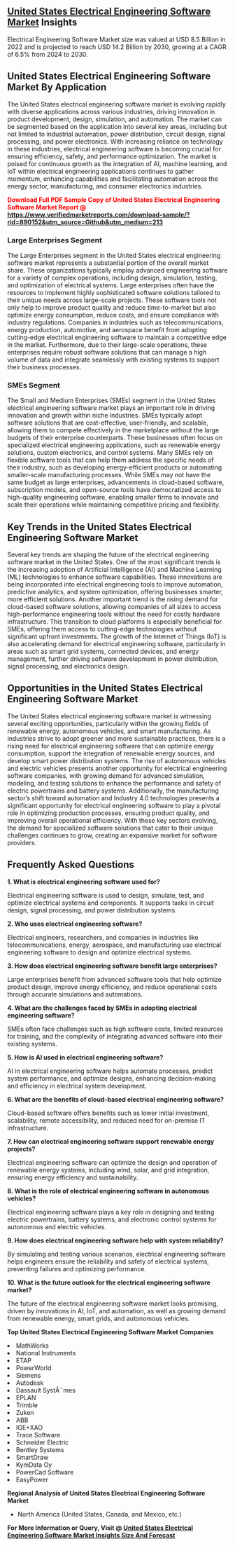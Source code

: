 <h2><a href="https://www.verifiedmarketreports.com/download-sample/?rid=890152&amp;utm_source=Github&amp;utm_medium=213" target="_blank">United States Electrical Engineering Software Market</a> Insights</h2><p>Electrical Engineering Software Market size was valued at USD 8.5 Billion in 2022 and is projected to reach USD 14.2 Billion by 2030, growing at a CAGR of 6.5% from 2024 to 2030.</p><p><div> <h2>United States Electrical Engineering Software Market By Application</h2> <p>The United States electrical engineering software market is evolving rapidly with diverse applications across various industries, driving innovation in product development, design, simulation, and automation. The market can be segmented based on the application into several key areas, including but not limited to industrial automation, power distribution, circuit design, signal processing, and power electronics. With increasing reliance on technology in these industries, electrical engineering software is becoming crucial for ensuring efficiency, safety, and performance optimization. The market is poised for continuous growth as the integration of AI, machine learning, and IoT within electrical engineering applications continues to gather momentum, enhancing capabilities and facilitating automation across the energy sector, manufacturing, and consumer electronics industries. <p><strong><p><span class=""><span style="color: #ff0000;"><strong>Download Full PDF Sample Copy of United States Electrical Engineering Software Market Report</strong> @ </span><a href="https://www.verifiedmarketreports.com/download-sample/?rid=890152&amp;utm_source=Github&amp;utm_medium=213" target="_blank">https://www.verifiedmarketreports.com/download-sample/?rid=890152&amp;utm_source=Github&amp;utm_medium=213</a></span></p></strong></p> <h3>Large Enterprises Segment</h3> <p>The Large Enterprises segment in the United States electrical engineering software market represents a substantial portion of the overall market share. These organizations typically employ advanced engineering software for a variety of complex operations, including design, simulation, testing, and optimization of electrical systems. Large enterprises often have the resources to implement highly sophisticated software solutions tailored to their unique needs across large-scale projects. These software tools not only help to improve product quality and reduce time-to-market but also optimize energy consumption, reduce costs, and ensure compliance with industry regulations. Companies in industries such as telecommunications, energy production, automotive, and aerospace benefit from adopting cutting-edge electrical engineering software to maintain a competitive edge in the market. Furthermore, due to their large-scale operations, these enterprises require robust software solutions that can manage a high volume of data and integrate seamlessly with existing systems to support their business processes. <h3>SMEs Segment</h3> <p>The Small and Medium Enterprises (SMEs) segment in the United States electrical engineering software market plays an important role in driving innovation and growth within niche industries. SMEs typically adopt software solutions that are cost-effective, user-friendly, and scalable, allowing them to compete effectively in the marketplace without the large budgets of their enterprise counterparts. These businesses often focus on specialized electrical engineering applications, such as renewable energy solutions, custom electronics, and control systems. Many SMEs rely on flexible software tools that can help them address the specific needs of their industry, such as developing energy-efficient products or automating smaller-scale manufacturing processes. While SMEs may not have the same budget as large enterprises, advancements in cloud-based software, subscription models, and open-source tools have democratized access to high-quality engineering software, enabling smaller firms to innovate and scale their operations while maintaining competitive pricing and flexibility. <h2>Key Trends in the United States Electrical Engineering Software Market</h2> <p>Several key trends are shaping the future of the electrical engineering software market in the United States. One of the most significant trends is the increasing adoption of Artificial Intelligence (AI) and Machine Learning (ML) technologies to enhance software capabilities. These innovations are being incorporated into electrical engineering tools to improve automation, predictive analytics, and system optimization, offering businesses smarter, more efficient solutions. Another important trend is the rising demand for cloud-based software solutions, allowing companies of all sizes to access high-performance engineering tools without the need for costly hardware infrastructure. This transition to cloud platforms is especially beneficial for SMEs, offering them access to cutting-edge technologies without significant upfront investments. The growth of the Internet of Things (IoT) is also accelerating demand for electrical engineering software, particularly in areas such as smart grid systems, connected devices, and energy management, further driving software development in power distribution, signal processing, and electronics design. <h2>Opportunities in the United States Electrical Engineering Software Market</h2> <p>The United States electrical engineering software market is witnessing several exciting opportunities, particularly within the growing fields of renewable energy, autonomous vehicles, and smart manufacturing. As industries strive to adopt greener and more sustainable practices, there is a rising need for electrical engineering software that can optimize energy consumption, support the integration of renewable energy sources, and develop smart power distribution systems. The rise of autonomous vehicles and electric vehicles presents another opportunity for electrical engineering software companies, with growing demand for advanced simulation, modeling, and testing solutions to enhance the performance and safety of electric powertrains and battery systems. Additionally, the manufacturing sector’s shift toward automation and Industry 4.0 technologies presents a significant opportunity for electrical engineering software to play a pivotal role in optimizing production processes, ensuring product quality, and improving overall operational efficiency. With these key sectors evolving, the demand for specialized software solutions that cater to their unique challenges continues to grow, creating an expansive market for software providers. <h2>Frequently Asked Questions</h2> <p><strong>1. What is electrical engineering software used for?</strong></p> <p>Electrical engineering software is used to design, simulate, test, and optimize electrical systems and components. It supports tasks in circuit design, signal processing, and power distribution systems.</p> <p><strong>2. Who uses electrical engineering software?</strong></p> <p>Electrical engineers, researchers, and companies in industries like telecommunications, energy, aerospace, and manufacturing use electrical engineering software to design and optimize electrical systems.</p> <p><strong>3. How does electrical engineering software benefit large enterprises?</strong></p> <p>Large enterprises benefit from advanced software tools that help optimize product design, improve energy efficiency, and reduce operational costs through accurate simulations and automations.</p> <p><strong>4. What are the challenges faced by SMEs in adopting electrical engineering software?</strong></p> <p>SMEs often face challenges such as high software costs, limited resources for training, and the complexity of integrating advanced software into their existing systems.</p> <p><strong>5. How is AI used in electrical engineering software?</strong></p> <p>AI in electrical engineering software helps automate processes, predict system performance, and optimize designs, enhancing decision-making and efficiency in electrical system development.</p> <p><strong>6. What are the benefits of cloud-based electrical engineering software?</strong></p> <p>Cloud-based software offers benefits such as lower initial investment, scalability, remote accessibility, and reduced need for on-premise IT infrastructure.</p> <p><strong>7. How can electrical engineering software support renewable energy projects?</strong></p> <p>Electrical engineering software can optimize the design and operation of renewable energy systems, including wind, solar, and grid integration, ensuring energy efficiency and sustainability.</p> <p><strong>8. What is the role of electrical engineering software in autonomous vehicles?</strong></p> <p>Electrical engineering software plays a key role in designing and testing electric powertrains, battery systems, and electronic control systems for autonomous and electric vehicles.</p> <p><strong>9. How does electrical engineering software help with system reliability?</strong></p> <p>By simulating and testing various scenarios, electrical engineering software helps engineers ensure the reliability and safety of electrical systems, preventing failures and optimizing performance.</p> <p><strong>10. What is the future outlook for the electrical engineering software market?</strong></p> <p>The future of the electrical engineering software market looks promising, driven by innovations in AI, IoT, and automation, as well as growing demand from renewable energy, smart grids, and autonomous vehicles.</p></div></p><p><strong>Top United States Electrical Engineering Software Market Companies</strong></p><div data-test-id=""><p><li>MathWorks</li><li> National Instruments</li><li> ETAP</li><li> PowerWorld</li><li> Siemens</li><li> Autodesk</li><li> Dassault SystÃ¨mes</li><li> EPLAN</li><li> Trimble</li><li> Zuken</li><li> ABB</li><li> IGE+XAO</li><li> Trace Software</li><li> Schneider Electric</li><li> Bentley Systems</li><li> SmartDraw</li><li> KymData Oy</li><li> PowerCad Software</li><li> EasyPower</li></p><div><strong>Regional Analysis of&nbsp;United States Electrical Engineering Software Market</strong></div><ul><li dir="ltr"><p dir="ltr">North America&nbsp;(United States, Canada, and Mexico, etc.)</p></li></ul><p><strong>For More Information or Query, Visit @&nbsp;</strong><strong><a href="https://www.verifiedmarketreports.com/product/electrical-engineering-software-market/?utm_source=Github&amp;utm_medium=213" target="_blank">United States Electrical Engineering Software Market Insights Size And Forecast</a></strong></p></div>
